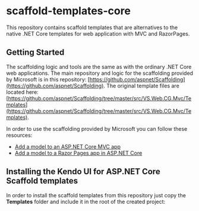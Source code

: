 # scaffold-templates-core

This repository contains scaffold templates that are alternatives to the native .NET Core templates for web application with MVC and RazorPages.

## Getting Started

The scaffolding logic and tools are the same as with the ordinary .NET Core web applications. The main repository and logic for the scaffolding provided by Microsoft is in this repository:  [https://github.com/aspnet/Scaffolding](https://github.com/aspnet/Scaffolding). The original template files are located here: [https://github.com/aspnet/Scaffolding/tree/master/src/VS.Web.CG.Mvc/Templates](https://github.com/aspnet/Scaffolding/tree/master/src/VS.Web.CG.Mvc/Templates).

In order to use the scaffolding provided by Microsoft you can follow these resources:

- [Add a model to an ASP.NET Core MVC app](https://docs.microsoft.com/en-us/aspnet/core/tutorials/first-mvc-app/adding-model?view=aspnetcore-2.1)
- [Add a model to a Razor Pages app in ASP.NET Core](https://docs.microsoft.com/en-us/aspnet/core/tutorials/razor-pages/model?view=aspnetcore-2.1)

## Installing the Kendo UI for ASP.NET Core Scaffold templates

In order to install the scaffold templates from this repository just copy the **Templates** folder and include it in the root of the created project:


